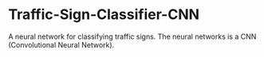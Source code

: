 # Traffic-Sign-Classifier-CNN
A neural network for classifying traffic signs. The neural networks is a CNN (Convolutional Neural Network). 
